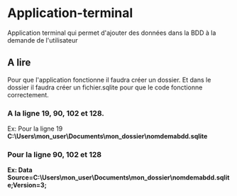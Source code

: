 # Application-terminal
Application terminal qui permet d'ajouter des données dans la BDD à la demande de l'utilisateur
## A lire
Pour que l'application fonctionne il faudra créer un dossier. Et dans le dossier il faudra créer un fichier.sqlite pour que le code fonctionne correctement. <br/>
### A la ligne 19, 90, 102 et 128.
Ex: Pour la ligne 19 <strong>C:\\Users\\mon_user\\Documents\\mon_dossier\\nomdemabdd.sqlite<strong/>
### Pour la ligne 90, 102 et 128
Ex: Data Source=C:\\Users\\mon_user\\Documents\\mon_dossier\\nomdemabdd.sqlite;Version=3;<br/>
